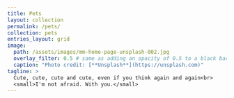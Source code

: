```yaml
---
title: Pets
layout: collection
permalink: /pets/
collection: pets
entries_layout: grid
image:
  path: /assets/images/mm-home-page-unsplash-002.jpg
  overlay_filter: 0.5 # same as adding an opacity of 0.5 to a black background
  caption: "Photo credit: [**Unsplash**](https://unsplash.com)"
tagline: >
  Cute, cute, cute and cute, even if you think again and again<br>
  <small>I'm not afraid. With you.</small>
---
```

